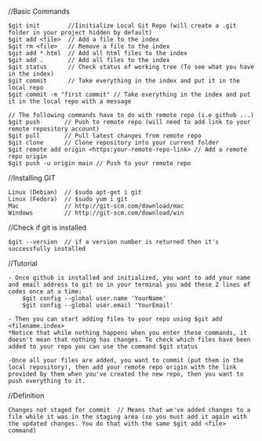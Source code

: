 //Basic Commands

    $git init        //Iinitialize Local Git Repo (will create a .git folder in your project hidden by default)
    $git add <file>  // Add a file to the index
    $git rm <file>   // Remove a file to the index
    $git add *.html  // Add all html files to the index
    $git add .       // Add all files to the index
    $git status      // Check status of working tree (To see what you have in the index)
    $git commit      // Take everything in the index and put it in the local repo
    $git commit -m "first commit" // Take everything in the index and put it in the local repo with a message

    // The following commands have to do with remote repo (i.e github ...)
    $git push       // Push to remote repo (will need to add link to your remote repository account)
    $git pull       // Pull latest changes from remote repo
    $git clone      // Clone repository into your current folder
    $git remote add origin <https:your-remote-repo-link> // Add a remote repo origin
    $git push -u origin main // Push to your remote repo

//Installing GIT

    Linux (Debian)  // $sudo apt-get i git
    Linux (Fedora)  // $sudo yum i git
    Mac             // http://git-scm.com/download/mac
    Windows         // http://git-scm.com/download/win

//Check if git is installed

    $git --version  // if a version number is returned then it's successfully installed

//Tutorial

    - Once github is installed and initialized, you want to add your name and email address to git so in your terminal you add these 2 lines of codes once at a time:
        $git config --global user.name 'YourName'
        $git config --global user.email 'YourEmail'

    - Then you can start adding files to your repo using $git add <filename.index>
    *Notice that while nothing happens when you enter these commands, it doesn't mean that nothing has changes. To check which files have been added to your repo you can use the command $git status

    -Once all your files are added, you want to commit (put them in the local repository), then add your remote repo origin with the link provided by them when you've created the new repo, then you want to push everything to it.

//Definition

    Changes not staged for commit  // Means that we've added changes to a file while it was in the staging area (so you must add it again with the updated changes. You do that with the same $git add <file> command)
